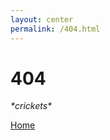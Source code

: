 ```yaml
---
layout: center
permalink: /404.html
---
```


# 404

*\*crickets\**

<div class="mt3">
  <a href="/" class="button button-blue button-big">Home</a>
</div>
